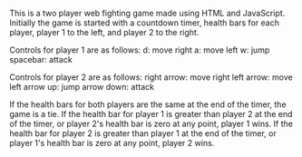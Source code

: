 This is a two player web fighting game made using HTML and JavaScript. Initially the game is started with a countdown timer, health bars for each player, player 1 to the left, and player 2 to the right.

Controls for player 1 are as follows:
  d: move right 
  a: move left 
  w: jump 
  spacebar: attack

Controls for player 2 are as follows: 
right arrow: move right 
left arrow: move left 
arrow up: jump 
arrow down: attack

If the health bars for both players are the same at the end of the timer, the game is a tie. If the health bar for player 1 is greater than player 2 at the end of the timer, or player 2's health bar is zero at any point, player 1 wins. If the health bar for player 2 is greater than player 1 at the end of the timer, or player 1's health bar is zero at any point, player 2 wins.


